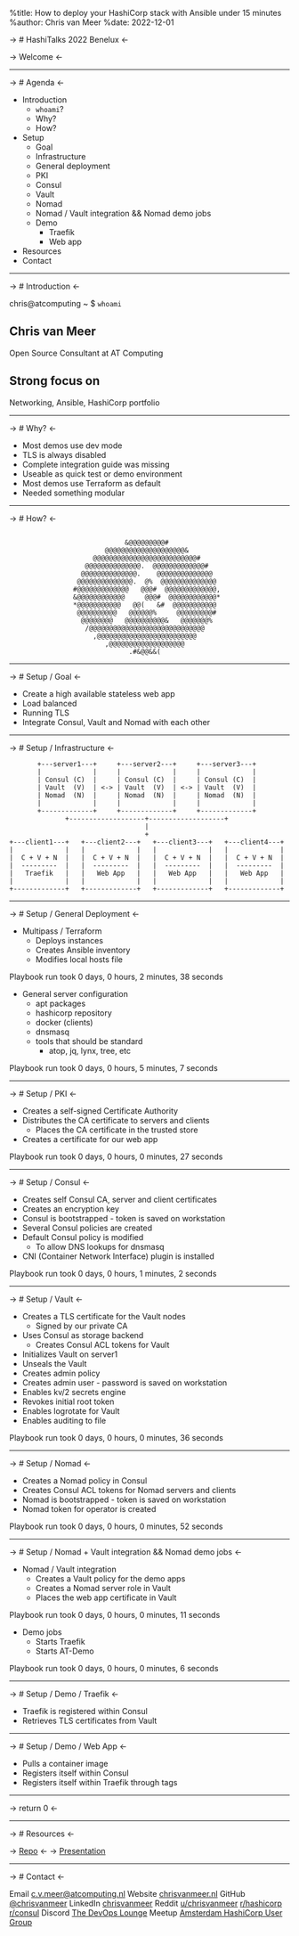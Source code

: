 %title: How to deploy your HashiCorp stack with Ansible under 15 minutes
%author: Chris van Meer
%date: 2022-12-01

-> # HashiTalks 2022 Benelux <-





-> Welcome <-

-------------------------------------------------

-> # Agenda <-

* Introduction
    * `whoami`?
    * Why?
    * How?
* Setup
    * Goal
    * Infrastructure
    * General deployment
    * PKI
    * Consul
    * Vault
    * Nomad
    * Nomad / Vault integration && Nomad demo jobs
    * Demo
        * Traefik
        * Web app
* Resources
* Contact

-------------------------------------------------

-> # Introduction <-

chris@atcomputing ~ $ `whoami`

## Chris van Meer
Open Source Consultant at AT Computing

## Strong focus on
Networking, Ansible, HashiCorp portfolio

-------------------------------------------------

-> # Why? <-

* Most demos use dev mode
* TLS is always disabled
* Complete integration guide was missing
* Useable as quick test or demo environment
* Most demos use Terraform as default
* Needed something modular

-------------------------------------------------

-> # How? <-

```
                                                      
                             &@@@@@@@@@#              
                        @@@@@@@@@@@@@@@@@@@@&         
                     @@@@@@@@@@@@@@@@@@@@@@@@@@#      
                   @@@@@@@@@@@@@@.  @@@@@@@@@@@@@#    
                  @@@@@@@@@@@@@@.    @@@@@@@@@@@@@@   
                 @@@@@@@@@@@@@@.  @%  @@@@@@@@@@@@@@  
                #@@@@@@@@@@@@@   @@@#  @@@@@@@@@@@@@, 
                &@@@@@@@@@@@@     @@@#  @@@@@@@@@@@@* 
                *@@@@@@@@@@@   @@(   &#  @@@@@@@@@@@  
                 @@@@@@@@@@   @@@@@@%     @@@@@@@@@#  
                  @@@@@@@@   @@@@@@@@@@&   @@@@@@@%   
                   /@@@@@@@@@@@@@@@@@@@@@@@@@@@@@     
                     ,@@@@@@@@@@@@@@@@@@@@@@@@@       
                        ,@@@@@@@@@@@@@@@@@@@          
                              .#&@@&&(                
```

-------------------------------------------------

-> # Setup / Goal <-

* Create a high available stateless web app
* Load balanced
* Running TLS
* Integrate Consul, Vault and Nomad with each other

-------------------------------------------------

-> # Setup / Infrastructure <-

```
       +---server1---+     +---server2---+     +---server3---+         
       |             |     |             |     |             |         
       | Consul (C)  |     | Consul (C)  |     | Consul (C)  |         
       | Vault  (V)  | <-> | Vault  (V)  | <-> | Vault  (V)  |         
       | Nomad  (N)  |     | Nomad  (N)  |     | Nomad  (N)  |         
       |             |     |             |     |             |         
       +-------------+     +-------------+     +-------------+         
              +-------------------+-------------------+
                                  |
                                  +                    
+---client1---+   +---client2---+   +---client3---+   +---client4---+
|             |   |             |   |             |   |             |
|  C + V + N  |   |  C + V + N  |   |  C + V + N  |   |  C + V + N  |
|  ---------  |   |  ---------  |   |  ---------  |   |  ---------  |
|   Traefik   |   |   Web App   |   |   Web App   |   |   Web App   |
|             |   |             |   |             |   |             |
+-------------+   +-------------+   +-------------+   +-------------+
```

-------------------------------------------------

-> # Setup / General Deployment <-

* Multipass / Terraform
    * Deploys instances
    * Creates Ansible inventory
    * Modifies local hosts file

Playbook run took 0 days, 0 hours, 2 minutes, 38 seconds

* General server configuration
    * apt packages
    * hashicorp repository
    * docker (clients)
    * dnsmasq
    * tools that should be standard
      * atop, jq, lynx, tree, etc

Playbook run took 0 days, 0 hours, 5 minutes, 7 seconds

-------------------------------------------------

-> # Setup / PKI <-

* Creates a self-signed Certificate Authority
* Distributes the CA certificate to servers and clients
  * Places the CA certificate in the trusted store
* Creates a certificate for our web app

Playbook run took 0 days, 0 hours, 0 minutes, 27 seconds

-------------------------------------------------

-> # Setup / Consul <-

* Creates self Consul CA, server and client certificates
* Creates an encryption key
* Consul is bootstrapped - token is saved on workstation
* Several Consul policies are created
* Default Consul policy is modified
  * To allow DNS lookups for dnsmasq
* CNI (Container Network Interface) plugin is installed

Playbook run took 0 days, 0 hours, 1 minutes, 2 seconds

-------------------------------------------------

-> # Setup / Vault <-

* Creates a TLS certificate for the Vault nodes
  * Signed by our private CA
* Uses Consul as storage backend
  * Creates Consul ACL tokens for Vault
* Initializes Vault on server1
* Unseals the Vault
* Creates admin policy
* Creates admin user - password is saved on workstation
* Enables kv/2 secrets engine
* Revokes initial root token
* Enables logrotate for Vault
* Enables auditing to file

Playbook run took 0 days, 0 hours, 0 minutes, 36 seconds

-------------------------------------------------

-> # Setup / Nomad <-

* Creates a Nomad policy in Consul
* Creates Consul ACL tokens for Nomad servers and clients
* Nomad is bootstrapped - token is saved on workstation
* Nomad token for operator is created

Playbook run took 0 days, 0 hours, 0 minutes, 52 seconds

-------------------------------------------------

-> # Setup / Nomad + Vault integration && Nomad demo jobs <-

* Nomad / Vault integration
  * Creates a Vault policy for the demo apps
  * Creates a Nomad server role in Vault
  * Places the web app certificate in Vault

Playbook run took 0 days, 0 hours, 0 minutes, 11 seconds

* Demo jobs
  * Starts Traefik
  * Starts AT-Demo

Playbook run took 0 days, 0 hours, 0 minutes, 6 seconds

-------------------------------------------------

-> # Setup / Demo / Traefik <-

* Traefik is registered within Consul
* Retrieves TLS certificates from Vault

-------------------------------------------------

-> # Setup / Demo / Web App <-

* Pulls a container image
* Registers itself within Consul
* Registers itself within Traefik through tags

-------------------------------------------------

-> return 0 <-

-------------------------------------------------

-> # Resources <-



-> [Repo](https://github.com/chrisvanmeer/at-hashi-demo) <-
-> [Presentation](https://github.com/chrisvanmeer/hashitalks-2022-benelux)

-------------------------------------------------

-> # Contact <-

Email          [c.v.meer@atcomputing.nl](mailto:c.v.meer@atcomputing.nl)
Website        [chrisvanmeer.nl](https://chrisvanmeer.nl)
GitHub         [@chrisvanmeer](https://github.com/chrisvanmeer)
LinkedIn       [chrisvanmeer](https://linkedin.com/in/chrisvanmeer)
Reddit         [u/chrisvanmeer](https://www.reddit.com/user/chrisvanmeer)
               [r/hashicorp](https://www.reddit.com/r/hashicorp)
               [r/consul](https://www.reddit.com/r/consul)
Discord        [The DevOps Lounge](https://discord.gg/devopslounge)
Meetup         [Amsterdam HashiCorp User Group](https://www.meetup.com/amsterdam-hashicorp-user-group)

